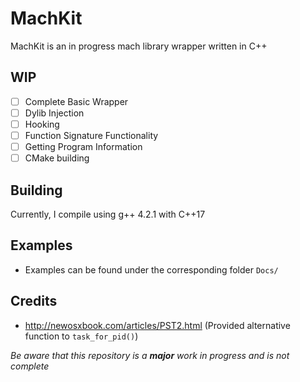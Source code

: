 # MachKit
MachKit is an in progress mach library wrapper written in C++ 


## WIP
- [ ] Complete Basic Wrapper 
- [ ] Dylib Injection
- [ ] Hooking
- [ ] Function Signature Functionality
- [ ] Getting Program Information
- [ ] CMake building

## Building
Currently, I compile using g++ 4.2.1 with C++17

## Examples
- Examples can be found under the corresponding folder `Docs/`

## Credits
- http://newosxbook.com/articles/PST2.html (Provided alternative function to `task_for_pid()`)


_Be aware that this repository is a **major** work in progress and is not complete_
